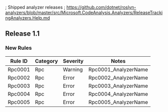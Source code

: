 ﻿; Shipped analyzer releases
; https://github.com/dotnet/roslyn-analyzers/blob/master/src/Microsoft.CodeAnalysis.Analyzers/ReleaseTrackingAnalyzers.Help.md

## Release 1.1

### New Rules

| Rule ID | Category | Severity | Notes                |
|---------|----------|----------|----------------------|
| Rpc0001 | Rpc      | Warning  | Rpc0001_AnalyzerName |
| Rpc0002 | Rpc      | Error    | Rpc0002_AnalyzerName |
| Rpc0003 | Rpc      | Error    | Rpc0003_AnalyzerName |
| Rpc0004 | Rpc      | Error    | Rpc0004_AnalyzerName |
| Rpc0005 | Rpc      | Error    | Rpc0005_AnalyzerName |